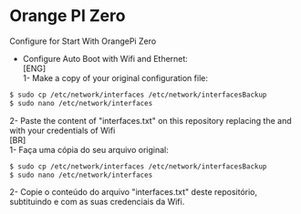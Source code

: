# Orange PI Zero
Configure for Start With OrangePi Zero

* Configure Auto Boot with Wifi and Ethernet:<br />
[ENG]<br />
1-  Make a copy of your original configuration file:
 ```sh
$ sudo cp /etc/network/interfaces /etc/network/interfacesBackup
$ sudo nano /etc/network/interfaces
 ```
 2- Paste the content of "interfaces.txt" on this repository replacing the <SSID> and <PASS> with your credentials of Wifi
 <br />
 [BR]<br />
 1- Faça uma cópia do seu arquivo original:
  ```sh
$ sudo cp /etc/network/interfaces /etc/network/interfacesBackup
$ sudo nano /etc/network/interfaces
 ```
 2- Copie o conteúdo do arquivo "interfaces.txt" deste repositório, subtituindo <SSID> e <PASS> com as suas credenciais da Wifi.
